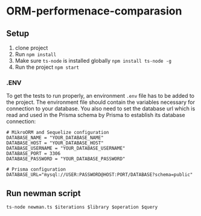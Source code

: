 # ORM-performenace-comparasion

## Setup

1. clone project
2. Run `npm install`
3. Make sure `ts-node` is installed globally `npm install ts-node -g`
4. Run the project `npm start`

### .ENV

To get the tests to run properly, an environment `.env` file has to be added to the project. The environment file should contain the variables necessary for connection to your database. You also need to set the database url which is read and used in the Prisma schema by Prisma to establish its database connection:

```ENV
# MikroORM and Sequelize configuration
DATABASE_NAME = "YOUR_DATABASE_NAME"
DATABASE_HOST = "YOUR_DATABASE_HOST"
DATABASE_USERNAME = "YOUR_DATABASE_USERNAME"
DATABASE_PORT = 3306
DATABASE_PASSWORD = "YOUR_DATABASE_PASSWORD"

# Prisma configuration
DATABASE_URL="mysql://USER:PASSWORD@HOST:PORT/DATABASE?schema=public"
```

## Run newman script

```
ts-node newman.ts $iterations $library $operation $query
```

